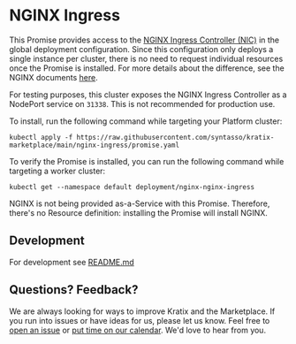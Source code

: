 # NGINX Ingress

This Promise provides access to the [NGINX Ingress Controller (NIC)](https://docs.nginx.com/nginx-ingress-controller/)
in the global deployment configuration. Since this configuration only deploys a
single instance per cluster, there is no need to request individual resources once
the Promise is installed. For more details about the difference, see the NGINX
documents [here](https://docs.nginx.com/nginx-ingress-controller/installation/running-multiple-ingress-controllers/).

For testing purposes, this cluster exposes the NGINX Ingress Controller as a
NodePort service on `31338`. This is not recommended for production use.

To install, run the following command while targeting your Platform cluster:
```
kubectl apply -f https://raw.githubusercontent.com/syntasso/kratix-marketplace/main/nginx-ingress/promise.yaml
```

To verify the Promise is installed, you can run the following command while
targeting a worker cluster:
```
kubectl get --namespace default deployment/nginx-nginx-ingress
```

NGINX is not being provided as-a-Service with this Promise. Therefore, there's no
Resource definition: installing the Promise will install NGINX.

## Development

For development see [README.md](./internal/README.md)

## Questions? Feedback?

We are always looking for ways to improve Kratix and the Marketplace. If you run into issues or have ideas for us, please let us know. Feel free to [open an issue](https://github.com/syntasso/kratix-marketplace/issues/new/choose) or [put time on our calendar](https://www.syntasso.io/contact-us). We'd love to hear from you.

